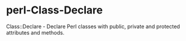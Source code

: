 # perl-Class-Declare
Class::Declare - Declare Perl classes with public, private and protected attributes and methods.
